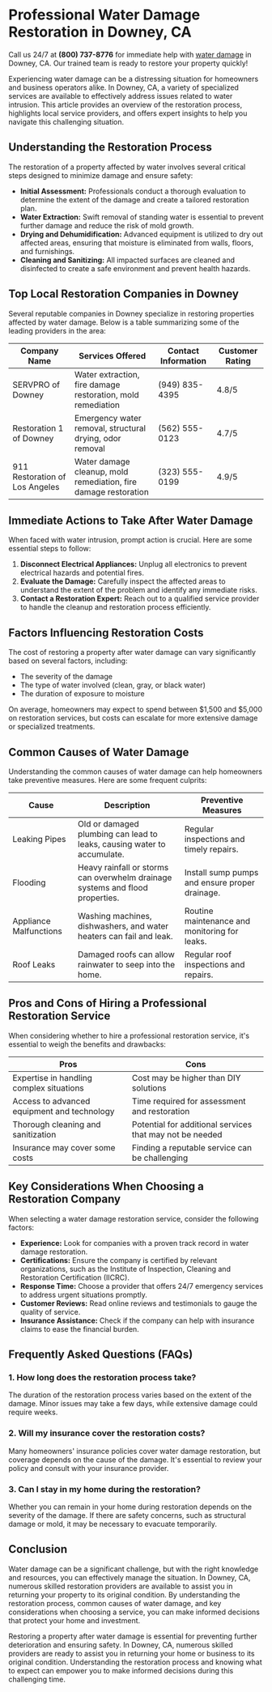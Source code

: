 # Professional Water Damage Restoration in Downey, CA

Call us 24/7 at **(800) 737-8776** for immediate help with [water damage](https://waterdamagerestoration.pages.dev/) in Downey, CA. Our trained team is ready to restore your property quickly!

Experiencing water damage can be a distressing situation for homeowners and business operators alike. In Downey, CA, a variety of specialized services are available to effectively address issues related to water intrusion. This article provides an overview of the restoration process, highlights local service providers, and offers expert insights to help you navigate this challenging situation.

## Understanding the Restoration Process

The restoration of a property affected by water involves several critical steps designed to minimize damage and ensure safety:

- **Initial Assessment:** Professionals conduct a thorough evaluation to determine the extent of the damage and create a tailored restoration plan.
- **Water Extraction:** Swift removal of standing water is essential to prevent further damage and reduce the risk of mold growth.
- **Drying and Dehumidification:** Advanced equipment is utilized to dry out affected areas, ensuring that moisture is eliminated from walls, floors, and furnishings.
- **Cleaning and Sanitizing:** All impacted surfaces are cleaned and disinfected to create a safe environment and prevent health hazards.

## Top Local Restoration Companies in Downey

Several reputable companies in Downey specialize in restoring properties affected by water damage. Below is a table summarizing some of the leading providers in the area:

| Company Name                     | Services Offered                                          | Contact Information | Customer Rating |
|----------------------------------|----------------------------------------------------------|---------------------|-----------------|
| SERVPRO of Downey                | Water extraction, fire damage restoration, mold remediation | (949) 835-4395      | 4.8/5           |
| Restoration 1 of Downey          | Emergency water removal, structural drying, odor removal  | (562) 555-0123      | 4.7/5           |
| 911 Restoration of Los Angeles    | Water damage cleanup, mold remediation, fire damage restoration | (323) 555-0199      | 4.9/5           |

## Immediate Actions to Take After Water Damage

When faced with water intrusion, prompt action is crucial. Here are some essential steps to follow:

1. **Disconnect Electrical Appliances:** Unplug all electronics to prevent electrical hazards and potential fires.
2. **Evaluate the Damage:** Carefully inspect the affected areas to understand the extent of the problem and identify any immediate risks.
3. **Contact a Restoration Expert:** Reach out to a qualified service provider to handle the cleanup and restoration process efficiently.

## Factors Influencing Restoration Costs

The cost of restoring a property after water damage can vary significantly based on several factors, including:

- The severity of the damage
- The type of water involved (clean, gray, or black water)
- The duration of exposure to moisture

On average, homeowners may expect to spend between $1,500 and $5,000 on restoration services, but costs can escalate for more extensive damage or specialized treatments.

## Common Causes of Water Damage

Understanding the common causes of water damage can help homeowners take preventive measures. Here are some frequent culprits:

| Cause                  | Description                                              | Preventive Measures                  |
|-----------------------|----------------------------------------------------------|--------------------------------------|
| Leaking Pipes         | Old or damaged plumbing can lead to leaks, causing water to accumulate. | Regular inspections and timely repairs. |
| Flooding              | Heavy rainfall or storms can overwhelm drainage systems and flood properties. | Install sump pumps and ensure proper drainage. |
| Appliance Malfunctions | Washing machines, dishwashers, and water heaters can fail and leak. | Routine maintenance and monitoring for leaks. |
| Roof Leaks            | Damaged roofs can allow rainwater to seep into the home. | Regular roof inspections and repairs. |

## Pros and Cons of Hiring a Professional Restoration Service

When considering whether to hire a professional restoration service, it's essential to weigh the benefits and drawbacks:

| Pros                                        | Cons                                               |
|---------------------------------------------|---------------------------------------------------|
| Expertise in handling complex situations    | Cost may be higher than DIY solutions             |
| Access to advanced equipment and technology  | Time required for assessment and restoration      |
| Thorough cleaning and sanitization          | Potential for additional services that may not be needed |
| Insurance may cover some costs              | Finding a reputable service can be challenging    |

## Key Considerations When Choosing a Restoration Company

When selecting a water damage restoration service, consider the following factors:

- **Experience:** Look for companies with a proven track record in water damage restoration.
- **Certifications:** Ensure the company is certified by relevant organizations, such as the Institute of Inspection, Cleaning and Restoration Certification (IICRC).
- **Response Time:** Choose a provider that offers 24/7 emergency services to address urgent situations promptly.
- **Customer Reviews:** Read online reviews and testimonials to gauge the quality of service.
- **Insurance Assistance:** Check if the company can help with insurance claims to ease the financial burden.

## Frequently Asked Questions (FAQs)

### 1. How long does the restoration process take?
The duration of the restoration process varies based on the extent of the damage. Minor issues may take a few days, while extensive damage could require weeks.

### 2. Will my insurance cover the restoration costs?
Many homeowners' insurance policies cover water damage restoration, but coverage depends on the cause of the damage. It's essential to review your policy and consult with your insurance provider.

### 3. Can I stay in my home during the restoration?
Whether you can remain in your home during restoration depends on the severity of the damage. If there are safety concerns, such as structural damage or mold, it may be necessary to evacuate temporarily.

## Conclusion

Water damage can be a significant challenge, but with the right knowledge and resources, you can effectively manage the situation. In Downey, CA, numerous skilled restoration providers are available to assist you in returning your property to its original condition. By understanding the restoration process, common causes of water damage, and key considerations when choosing a service, you can make informed decisions that protect your home and investment.

Restoring a property after water damage is essential for preventing further deterioration and ensuring safety. In Downey, CA, numerous skilled providers are ready to assist you in returning your home or business to its original condition. Understanding the restoration process and knowing what to expect can empower you to make informed decisions during this challenging time.
